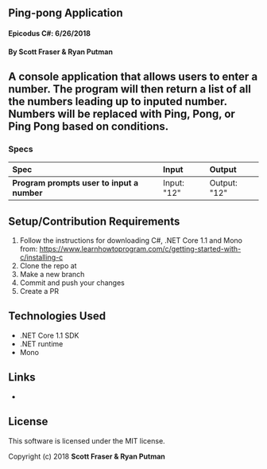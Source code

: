 ## Ping-pong Application

#### Epicodus C#:  6/26/2018

#### By Scott Fraser & Ryan Putman

## A console application that allows users to enter a number.  The program will then return a list of all the numbers leading up to inputed number. Numbers will be replaced with Ping, Pong, or Ping Pong based on conditions.

### Specs
| Spec | Input | Output |
| :-------------     | :------------- | :------------- |
| **Program prompts user to input a number**| Input: "12" | Output: "12" |




## Setup/Contribution Requirements

1. Follow the instructions for downloading C#, .NET Core 1.1 and Mono from: https://www.learnhowtoprogram.com/c/getting-started-with-c/installing-c
1. Clone the repo at
1. Make a new branch
1. Commit and push your changes
1. Create a PR

## Technologies Used

* .NET Core 1.1 SDK
* .NET runtime
* Mono

## Links

*

## License

This software is licensed under the MIT license.

Copyright (c) 2018 **Scott Fraser & Ryan Putman**
